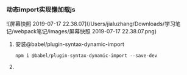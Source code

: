 ### 动态import实现懒加载js

![屏幕快照 2019-07-17 22.38.07](/Users/jialuzhang/Downloads/学习笔记/webpack笔记/images/屏幕快照 2019-07-17 22.38.07.png)

1. 安装@babel/plugin-syntax-dynamic-import

   ```shell
   npm i @babel/plugin-syntax-dynamic-import --save-dev
   ```

   

2. 
